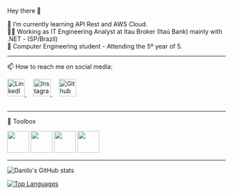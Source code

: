  Hey there 👋

🌱 I’m currently learning API Rest and AWS Cloud.<br>
👨‍💻 Working as IT Engineering Analyst at Itau Broker (Itaú Bank) mainly with .NET - (SP/Brazil)<br>
📖 Computer Engineering student - Attending the 5º year of 5.

_______


📫 How to reach me on social media:
<div align=left >
 <a href="https://www.linkedin.com/in/danilogarciajr/">
  <img src="https://user-images.githubusercontent.com/60882968/152870525-e87484d8-ae9d-4617-85a8-2562b014e550.png" alt="LinkedIn" style="width:40px;height:40px;">
 </a>
 &nbsp &nbsp 
 <a href="https://www.instagram.com/dannjr_">
  <img src="https://user-images.githubusercontent.com/60882968/152870116-e84ba276-71a9-4cd1-aaef-9c25f04969ef.png" alt="Instagram" style="width:40px;height:40px;">
 </a>
 &nbsp &nbsp 
 <a href="https://github.com/TheDanOfCourse/">
  <img src="https://user-images.githubusercontent.com/60882968/152871158-e93fac12-65fb-4b4b-a685-1d279109b1d4.png" alt="Github" style="width:40px;height:40px;">
 </a>


</div>
<br>

_______


🧰 Toolbox
<div align=left >
<img src="https://user-images.githubusercontent.com/60882968/152864562-df993cf2-acbe-487e-ab36-bd62c8ba41f2.png" width="50" height="50">
<img src="https://user-images.githubusercontent.com/60882968/152864671-38639c63-1283-49ea-8e71-ce3347ca462f.png" width="50" height="50">
<img src="https://user-images.githubusercontent.com/60882968/152867343-7e623968-3bb1-426d-8101-9027c3472569.png" width="50" height="50">
<img src="https://user-images.githubusercontent.com/60882968/152867785-7ad853c4-b839-4dbe-8f4a-c9a9e9df7131.png" width="50" height="50">
 
</div>

________



![Danilo's GitHub stats](https://github-readme-stats.vercel.app/api?username=TheDanOfCourse&show_icons=true&theme=dark)

[![Top Languages](https://github-readme-stats.vercel.app/api/top-langs/?username=TheDanOfCourse&langs_count=5)](https://github.com/TheDanOfCourse/github-readme-stats)



